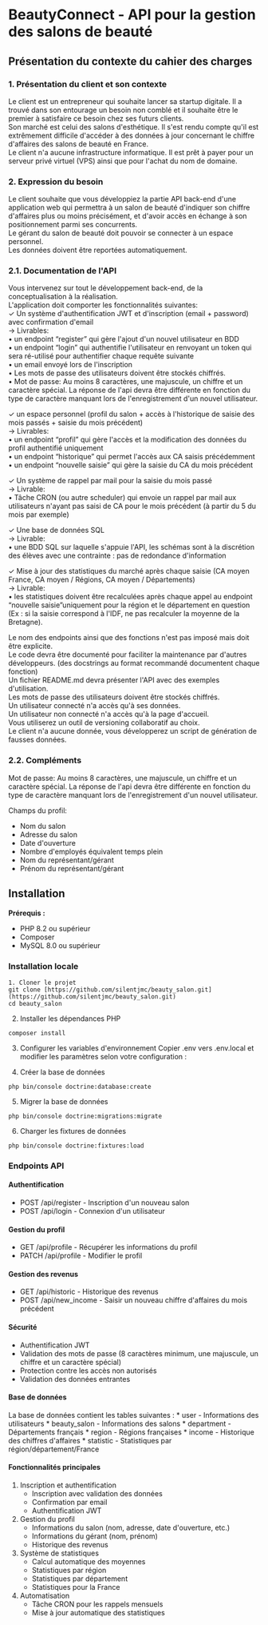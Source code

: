 # BeautyConnect - API pour la gestion des salons de beauté

## Présentation du contexte du cahier des charges

### 1. Présentation du client et son contexte  
Le client est un entrepreneur qui souhaite lancer sa startup digitale.
Il a trouvé dans son entourage un besoin non comblé et il souhaite être le premier à satisfaire ce besoin chez ses futurs clients.  
Son marché est celui des salons d'esthétique. Il s'est rendu compte qu'il est extrêmement difficile d'accéder à des données à jour concernant le chiffre d'affaires des salons de beauté en France.  
Le client n'a aucune infrastructure informatique. Il est prêt à payer pour un serveur privé virtuel (VPS) ainsi que pour l'achat du nom de domaine.

### 2. Expression du besoin
Le client souhaite que vous développiez la partie API back-end d'une application web qui permettra à un salon de beauté d'indiquer son chiffre d'affaires plus ou moins précisément, et d'avoir accès en échange à son positionnement parmi ses concurrents.  
Le gérant du salon de beauté doit pouvoir se connecter à un espace personnel.  
Les données doivent être reportées automatiquement.  

### 2.1. Documentation de l'API  
Vous intervenez sur tout le développement back-end, de la conceptualisation à la réalisation.  
L'application doit comporter les fonctionnalités suivantes:  
✓ Un système d'authentification JWT et d'inscription (email + password) avec confirmation d'email  
→ Livrables:  
    • un endpoint “register” qui gère l'ajout d'un nouvel utilisateur en BDD  
    • un endpoint “login” qui authentifie l'utilisateur en renvoyant un token qui sera ré-utilisé pour authentifier chaque requête suivante  
    • un email envoyé lors de l'inscription  
    • Les mots de passe des utilisateurs doivent être stockés chiffrés.  
    • Mot de passe: Au moins 8 caractères, une majuscule, un chiffre et un caractère spécial. La réponse de l'api devra être différente en fonction du type de caractère manquant lors de l'enregistrement d'un nouvel utilisateur.  

✓ un espace personnel (profil du salon + accès à l'historique de saisie des mois passés + saisie du mois précédent)  
→ Livrables:  
    • un endpoint “profil” qui gère l'accès et la modification des données du profil authentifié uniquement  
    • un endpoint “historique” qui permet l'accès aux CA saisis précédemment  
    • un endpoint “nouvelle saisie” qui gère la saisie du CA du mois précédent  

✓ Un système de rappel par mail pour la saisie du mois passé  
→ Livrable:  
    • Tâche CRON (ou autre scheduler) qui envoie un rappel par mail aux utilisateurs n'ayant pas saisi de CA pour le mois précédent (à partir du 5 du mois par exemple)  

✓ Une base de données SQL  
→ Livrable:  
    • une BDD SQL sur laquelle s'appuie l'API, les schémas sont à la discrétion des élèves avec une contrainte : pas de redondance d'information  

✓ Mise à jour des statistiques du marché après chaque saisie (CA moyen France, CA moyen / Régions, CA moyen / Départements)  
→ Livrable:  
    • les statistiques doivent être recalculées après chaque appel au endpoint “nouvelle saisie”uniquement pour la région et le département en question (Ex : si la saisie correspond à l'IDF, ne pas recalculer la moyenne de la Bretagne).  

Le nom des endpoints ainsi que des fonctions n'est pas imposé mais doit être explicite.  
Le code devra être documenté pour faciliter la maintenance par d'autres développeurs. (des docstrings au format recommandé documentent chaque fonction)  
Un fichier README.md devra présenter l'API avec des exemples d'utilisation.  
Les mots de passe des utilisateurs doivent être stockés chiffrés.  
Un utilisateur connecté n'a accès qu'à ses données.  
Un utilisateur non connecté n'a accès qu'à la page d'accueil.  
Vous utiliserez un outil de versioning collaboratif au choix.  
Le client n'a aucune donnée, vous développerez un script de génération de fausses données.  

### 2.2. Compléments  
Mot de passe: Au moins 8 caractères, une majuscule, un chiffre et un caractère spécial. La réponse de l'api devra être différente en fonction du type de caractère manquant lors de l'enregistrement d'un nouvel utilisateur.  

Champs du profil:
- Nom du salon
- Adresse du salon
- Date d'ouverture
- Nombre d'employés équivalent temps plein
- Nom du représentant/gérant
- Prénom du représentant/gérant

## Installation
**Prérequis :**
- PHP 8.2 ou supérieur
- Composer
- MySQL 8.0 ou supérieur

### Installation locale
```
1. Cloner le projet
git clone [https://github.com/silentjmc/beauty_salon.git](https://github.com/silentjmc/beauty_salon.git)
cd beauty_salon
```

2. Installer les dépendances PHP
```
composer install
```

3. Configurer les variables d'environnement 
Copier .env vers .env.local et modifier les paramètres selon votre configuration :

4. Créer la base de données
```
php bin/console doctrine:database:create
```

5. Migrer la base de données
```
php bin/console doctrine:migrations:migrate
```

6. Charger les fixtures de données
```
php bin/console doctrine:fixtures:load
```

### Endpoints API

#### Authentification
* POST /api/register - Inscription d'un nouveau salon
* POST /api/login - Connexion d'un utilisateur

#### Gestion du profil
* GET /api/profile - Récupérer les informations du profil
* PATCH /api/profile - Modifier le profil

#### Gestion des revenus
* GET /api/historic - Historique des revenus
* POST /api/new_income - Saisir un nouveau chiffre d'affaires du mois précédent

#### Sécurité
* Authentification JWT
* Validation des mots de passe (8 caractères minimum, une majuscule, un chiffre et un caractère spécial)
* Protection contre les accès non autorisés
* Validation des données entrantes

#### Base de données
La base de données contient les tables suivantes :
    * user - Informations des utilisateurs
    * beauty_salon - Informations des salons
    * department - Départements français
    * region - Régions françaises
    * income - Historique des chiffres d'affaires
    * statistic - Statistiques par région/département/France

#### Fonctionnalités principales
1. Inscription et authentification
    * Inscription avec validation des données
    * Confirmation par email
    * Authentification JWT
2. Gestion du profil
    * Informations du salon (nom, adresse, date d'ouverture, etc.)
    * Informations du gérant (nom, prénom)
    * Historique des revenus
3. Système de statistiques
    * Calcul automatique des moyennes
    * Statistiques par région
    * Statistiques par département
    * Statistiques pour la France
4. Automatisation
    * Tâche CRON pour les rappels mensuels
    * Mise à jour automatique des statistiques

